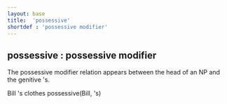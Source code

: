 ```yaml
---
layout: base
title:  'possessive'
shortdef : 'possessive modifier'
---
```



## possessive : possessive modifier
The possessive modifier relation appears between the head of an NP and the genitive 's. 

<div class="sd-parse">
Bill 's clothes
possessive(Bill, 's)
</div>

 

